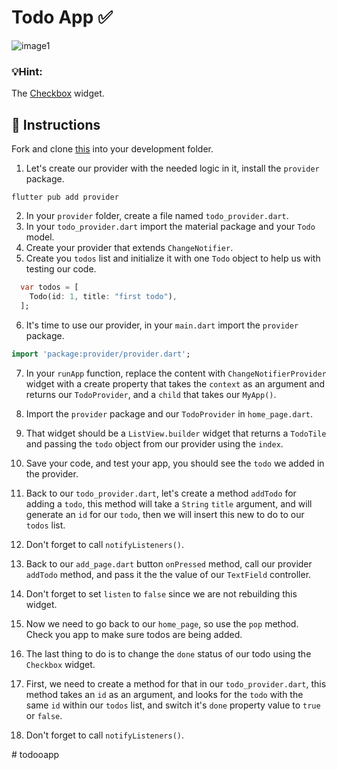 # Todo App ✅

![image1](https://user-images.githubusercontent.com/84308096/160113038-312e1517-63bb-4c6a-9c4f-8d4c36032e0b.png)

### 💡Hint:

The [Checkbox](https://api.flutter.dev/flutter/material/Checkbox-class.html) widget.

## 🍋 Instructions

Fork and clone [this](https://api.flutter.dev/flutter/material/Checkbox-class.html) into your development folder.

1. Let's create our provider with the needed logic in it, install the `provider` package.

```shell
flutter pub add provider
```

2. In your `provider` folder, create a file named `todo_provider.dart`.
3. In your `todo_provider.dart` import the material package and your `Todo` model.
4. Create your provider that extends `ChangeNotifier`.
5. Create you `todos` list and initialize it with one `Todo` object to help us with testing our code.

```dart
  var todos = [
    Todo(id: 1, title: "first todo"),
  ];
```

6. It's time to use our provider, in your `main.dart` import the `provider` package.

```dart
import 'package:provider/provider.dart';
```

7. In your `runApp` function, replace the content with `ChangeNotifierProvider` widget with a create property that takes the `context` as an argument and returns our `TodoProvider`, and a `child` that takes our `MyApp()`.

8. Import the `provider` package and our `TodoProvider` in `home_page.dart`.

9. That widget should be a `ListView.builder` widget that returns a `TodoTile` and passing the `todo` object from our provider using the `index`.

12. Save your code, and test your app, you should see the `todo` we added in the provider.

13. Back to our `todo_provider.dart`, let's create a method `addTodo` for adding a `todo`, this method will take a `String` `title` argument, and will generate an `id` for our `todo`, then we will insert this new to do to our `todos` list.

14. Don't forget to call `notifyListeners()`.

15. Back to our `add_page.dart` button `onPressed` method, call our provider `addTodo` method, and pass it the the value of our `TextField` controller.

16. Don't forget to set `listen` to `false` since we are not rebuilding this widget.

17. Now we need to go back to our `home_page`, so use the `pop` method. Check you app to make sure todos are being added.

18. The last thing to do is to change the `done` status of our todo using the `Checkbox` widget.

19. First, we need to create a method for that in our `todo_provider.dart`, this method takes an `id` as an argument, and looks for the `todo` with the same `id` within our `todos` list, and switch it's `done` property value to `true` or `false`.

20. Don't forget to call `notifyListeners()`.

#   t o d o o a p p  
 